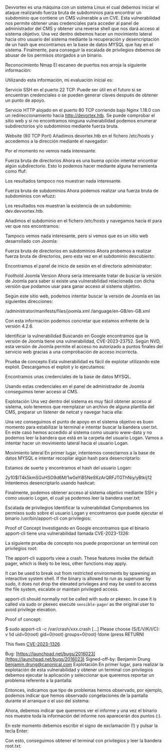 
Devvortex es una máquina con un sistema Linux el cual debemos iniciar el ataque realizando fuerza bruta de subdominios para encontrar un subdominio que contiene un CMS vulnerable a un CVE. Esta vulnerabilidad nos permite obtener unas credenciales para acceder al panel de administrador del CMS y obtener una reverse shell que nos dará acceso al sistema objetivo. Una vez dentro debemos hacer un movimiento lateral hacia otro usuario del sistema mediante la recuperación y desencriptación de un hash que encontramos en la base de datos MYSQL que hay en el sistema. Finalmente, para conseguir la escalada de privilegios debemos de abusar de los permisos otorgados a un binario.

Reconocimiento
Nmap
El escaneo de puertos nos arroja la siguiente información:



Utilizando esta información, mi evaluación inicial es:

Servicio SSH en el puerto 22 TCP. Puede ser útil en el futuro si se encuentran credenciales o se pueden generar claves después de obtener un punto de apoyo.

Servicio HTTP alojado en el puerto 80 TCP corriendo bajo Nginx 1.18.0 con un redireccionamiento hacia http://devortex.htb. Se puede comprobar el sitio web y si no encontramos ninguna vulnerabilidad podemos enumerar subdirectorios y/o subdominios mediante fuerza bruta.

Website (80 TCP Port)
Añadimos devortex.htb en el fichero /etc/hosts y accedemos a la dirección mediante el navegador:



Por el momento no vemos nada interesante.

Fuerza bruta de directorios
Ahora es una buena opción intentar encontrar algún subdirectorio. Esto lo podemos hacer mediante alguna herramienta como ffuf:


Los resultados tampoco nos muestran nada interesante.

Fuerza bruta de subdominios
Ahora podemos realizar una fuerza bruta de subdominios con wfuzz:



Los resultados nos muestran la existencia de un subdominio: dev.devvortex.htb.

Añadimos el subdominio en el fichero /etc/hosts y navegamos hacia él para ver que nos encontramos:



Tampoco vemos nada interesante, pero sí vemos que es un sitio web desarrollado con Joomla:



Fuerza bruta de directorios en subdominios
Ahora probemos a realizar fuerza bruta de directorios, pero esta vez en el subdominio descubierto:



Encontramos el panel de inicio de sesión en el directorio administrator:



Foothold
Joomla Version
Ahora sería interesante tratar de buscar la versión de Joomla para saber si existe una vulnerabilidad relacionada con dicha versión que podamos usar para ganar acceso al sistema objetivo.

Según este sitio web, podemos intentar buscar la versión de Joomla en las siguientes direcciones:

/administrator/manifests/files/joomla.xml
/language/en-GB/en-GB.xml

Con esta información podemos concretar que estamos enfrente de la versión 4.2.6.

Identificar la vulnerabilidad
Buscando en Google encontramos que la versión de Joomla tiene una vulnerabilidad, CVE-2023-23752. Según NVD, esta versión de Joomla permite el acceso no autorizado a puntos finales del servicio web gracias a una comprobación de acceso incorrecta.



Prueba de concepto
Esta vulnerabilidad es fácil de explotar utilizando este exploit. Descargamos el exploit y lo ejecutamos:


Encontramos unas credenciales de la base de datos MYSQL.

Usando estas credenciales en el panel de administrador de Joomla conseguimos tener acceso al CMS.

Explotación
Una vez dentro del sistema es muy fácil obtener acceso al sistema, solo tenemos que reemplazar un archivo de alguna plantilla del CMS, preparar un listener de netcat y navegar hacia ella:


Una vez conseguimos el punto de apoyo en el sistema objetivo es buen momento para estabilizar la terminal e intentar buscar la bandera user.txt. En este caso hemos accedido al sistema como usuario www-data y no podemos leer la bandera que está en la carpeta del usuario Logan. Vamos a intentar hacer un movimiento lateral hacia el usuario Logan.


 Movimiento lateral
En primer lugar, intentemos conectarnos a la base de datos MYSQL e intentar recopilar algún hash para desencriptarlo:



 






Estamos de suerte y encontramos el hash del usuario Logan: 

$2y$10$IT4k5kmSGvHSO9d6M/1w0eYiB5Ne9XzArQRFJTGThNiy/yBtkIj12
Intentemos desencriptarlo usando hashcat:


Finalmente, podemos obtener acceso al sistema objetivo mediante SSH y como usuario Logan, el cual ya podemos leer la bandera user.txt:


Escalada de privilegios
Identificar la vulnerabilidad
Comprobamos los permisos sudo sobre el usuario Logan y encontramos que puede ejecutar el binario /usr/bin/apport-cli con privilegios:



Proof of Concept
Investigando en Google encontramos que el binario apport-cli tiene una vulnerabilidad llamada CVE-2023-1326:



La siguiente prueba de concepto nos puede proporcionar un terminal con privilegios root:

The apport-cli supports view a crash. These features invoke the default
pager, which is likely to be less, other functions may apply.

It can be used to break out from restricted environments by spawning an
interactive system shell. If the binary is allowed to run as superuser
by sudo, it does not drop the elevated privileges and may be used to
access the file system, escalate or maintain privileged access.

apport-cli should normally not be called with sudo or pkexec. In case it
is called via sudo or pkexec execute `sensible-pager` as the original
user to avoid privilege elevation.

Proof of concept:

$ sudo apport-cli -c /var/crash/xxx.crash
[...]
Please choose (S/E/V/K/I/C): v
!id
uid=0(root) gid=0(root) groups=0(root)
!done  (press RETURN)

This fixes [CVE-2023-1326](https://github.com/advisories/GHSA-qgrc-7333-5cgx "CVE-2023-1326").

Bug: [https://launchpad.net/bugs/2016023](https://launchpad.net/bugs/2016023)
Signed-off-by: Benjamin Drung <benjamin.drung@canonical.com>
Explotación
En primer lugar, para realizar la explotación de esta vulnerabilidad y obtener un terminal con privilegios debemos ejecutar la aplicación y seleccionar que queremos reportar un problema referente a la pantalla:


Entonces, indicamos que tipo de problemas hemos observado, por ejemplo, podemos indicar que hemos observado congelaciones de la pantalla durante el arranque o el uso del sistema:



Ahora, debemos indicar que queremos ver el informe y una vez el binario nos muestre toda la información del informe nos aparecerán dos puntos (:).





En este momento debemos escribir el signo de exclamación (!) y pulsar la tecla Enter:



Con esto, conseguimos obtener el terminal con privilegios y leer la bandera root.txt:



